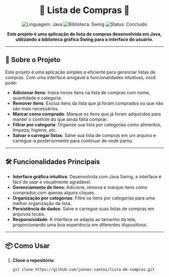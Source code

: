<h1 align="center">🛒 Lista de Compras 🛒</h1>

<p align="center">
  <img src="https://img.shields.io/badge/Linguagem-Java-orange" alt="Linguagem: Java">
  <img src="https://img.shields.io/badge/Biblioteca-Swing-blue" alt="Biblioteca: Swing">
  <img src="https://img.shields.io/badge/Status-Concluído-brightgreen" alt="Status: Concluído">
</p>

<p align="center">
  <strong>Este projeto é uma aplicação de lista de compras desenvolvida em Java, utilizando a biblioteca gráfica Swing para a interface do usuário.</strong>
</p>

---

## 🚀 Sobre o Projeto

Este projeto é uma aplicação simples e eficiente para gerenciar listas de compras. Com uma interface amigável e funcionalidades intuitivas, você pode:

- **Adicionar itens**: Insira novos itens na lista de compras com nome, quantidade e categoria.
- **Remover itens**: Exclua itens da lista que já foram comprados ou que não são mais necessários.
- **Marcar como comprado**: Marque os itens que já foram adquiridos para manter o controle do que ainda falta comprar.
- **Filtrar por categoria**: Organize sua lista por categorias como alimentos, limpeza, higiene, etc.
- **Salvar e carregar listas**: Salve sua lista de compras em um arquivo e carregue-a posteriormente para continuar de onde parou.

---

## 🛠️ Funcionalidades Principais

- **Interface gráfica intuitiva**: Desenvolvida com Java Swing, a interface é fácil de usar e visualmente agradável.
- **Gerenciamento de itens**: Adicione, remova e marque itens como comprados com apenas alguns cliques.
- **Organização por categorias**: Filtre os itens por categorias para uma melhor organização da lista.
- **Persistência de dados**: Salve e carregue suas listas de compras em arquivos locais.
- **Responsividade**: A interface se adapta ao tamanho da tela, proporcionando uma boa experiência em diferentes dispositivos.

---

## 📦 Como Usar

1. **Clone o repositório**:
   ```bash
   git clone https://github.com/jonnes-santos/lista-de-compras.git
